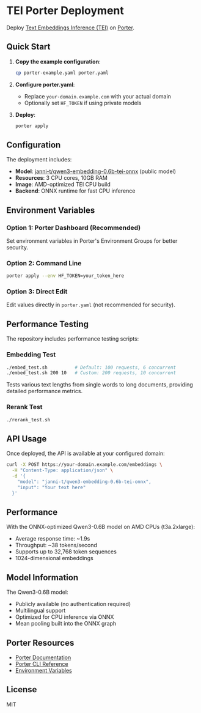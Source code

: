 # TEI Porter Deployment

Deploy [Text Embeddings Inference (TEI)](https://github.com/huggingface/text-embeddings-inference) on [Porter](https://porter.run).

## Quick Start

1. **Copy the example configuration**:
   ```bash
   cp porter-example.yaml porter.yaml
   ```

2. **Configure porter.yaml**:
   - Replace `your-domain.example.com` with your actual domain
   - Optionally set `HF_TOKEN` if using private models

3. **Deploy**:
   ```bash
   porter apply
   ```

## Configuration

The deployment includes:
- **Model**: [janni-t/qwen3-embedding-0.6b-tei-onnx](https://huggingface.co/janni-t/qwen3-embedding-0.6b-tei-onnx) (public model)
- **Resources**: 3 CPU cores, 10GB RAM
- **Image**: AMD-optimized TEI CPU build
- **Backend**: ONNX runtime for fast CPU inference

## Environment Variables

### Option 1: Porter Dashboard (Recommended)
Set environment variables in Porter's Environment Groups for better security.

### Option 2: Command Line
```bash
porter apply --env HF_TOKEN=your_token_here
```

### Option 3: Direct Edit
Edit values directly in `porter.yaml` (not recommended for security).

## Performance Testing

The repository includes performance testing scripts:

### Embedding Test
```bash
./embed_test.sh          # Default: 100 requests, 6 concurrent
./embed_test.sh 200 10   # Custom: 200 requests, 10 concurrent
```

Tests various text lengths from single words to long documents, providing detailed performance metrics.

### Rerank Test
```bash
./rerank_test.sh
```

## API Usage

Once deployed, the API is available at your configured domain:

```bash
curl -X POST https://your-domain.example.com/embeddings \
  -H "Content-Type: application/json" \
  -d '{
    "model": "janni-t/qwen3-embedding-0.6b-tei-onnx",
    "input": "Your text here"
  }'
```

## Performance

With the ONNX-optimized Qwen3-0.6B model on AMD CPUs (t3a.2xlarge):
- Average response time: ~1.9s
- Throughput: ~38 tokens/second
- Supports up to 32,768 token sequences
- 1024-dimensional embeddings

## Model Information

The Qwen3-0.6B model:
- Publicly available (no authentication required)
- Multilingual support
- Optimized for CPU inference via ONNX
- Mean pooling built into the ONNX graph

## Porter Resources

- [Porter Documentation](https://docs.porter.run)
- [Porter CLI Reference](https://docs.porter.run/cli/overview)
- [Environment Variables](https://docs.porter.run/deploying-applications/environment-variables)

## License

MIT